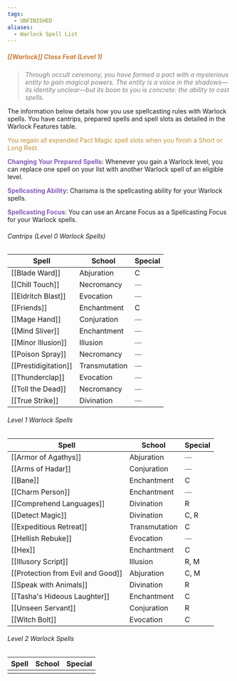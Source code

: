 ```yaml
---
tags:
  - UNFINISHED
aliases:
  - Warlock Spell List
---
```

##### <span style="color:rgb(203, 123, 55)">*[[Warlock]] Class Feat (Level 1)*</span>

> *<span style="color:rgb(125, 125, 125)">Through occult ceremony, you have formed a pact with a mysterious entity to gain magical powers. The entity is a voice in the shadows—its identity unclear—but its boon to you is concrete: the ability to cast spells. </span>*

The information below details how you use spellcasting rules with Warlock spells. You have cantrips, prepared spells and spell slots as detailed in the Warlock Features table.

<span style="color:rgb(193, 145, 56)">You regain all expended Pact Magic spell slots when you finish a Short or Long Rest.</span>

**<span style="color:rgb(134, 93, 187)">Changing Your Prepared Spells</span>**: Whenever you gain a Warlock level, you can replace one spell on your list with another Warlock spell of an eligible level.

**<span style="color:rgb(134, 93, 187)">Spellcasting Ability</span>**: Charisma is the spellcasting ability for your Warlock spells.

**<span style="color:rgb(134, 93, 187)">Spellcasting Focus</span>**: You can use an Arcane Focus as a Spellcasting Focus for your Warlock spells.

###### Cantrips (Level 0 Warlock Spells)

| Spell                | School        | Special                                         |
| -------------------- | ------------- | ----------------------------------------------- |
| [[Blade Ward]]       | Abjuration    | C                                               |
| [[Chill Touch]]      | Necromancy    | <span style="color:rgb(125, 125, 125)">—</span> |
| [[Eldritch Blast]]   | Evocation     | <span style="color:rgb(125, 125, 125)">—</span> |
| [[Friends]]          | Enchantment   | C                                               |
| [[Mage Hand]]        | Conjuration   | <span style="color:rgb(125, 125, 125)">—</span> |
| [[Mind Sliver]]      | Enchantment   | <span style="color:rgb(125, 125, 125)">—</span> |
| [[Minor Illusion]]   | Illusion      | <span style="color:rgb(125, 125, 125)">—</span> |
| [[Poison Spray]]     | Necromancy    | <span style="color:rgb(125, 125, 125)">—</span> |
| [[Prestidigitation]] | Transmutation | <span style="color:rgb(125, 125, 125)">—</span> |
| [[Thunderclap]]      | Evocation     | <span style="color:rgb(125, 125, 125)">—</span> |
| [[Toll the Dead]]    | Necromancy    | <span style="color:rgb(125, 125, 125)">—</span> |
| [[True Strike]]      | Divination    | <span style="color:rgb(125, 125, 125)">—</span> |
###### Level 1 Warlock Spells

| Spell                             | School        | Special                                         |
| --------------------------------- | ------------- | ----------------------------------------------- |
| [[Armor of Agathys]]              | Abjuration    | <span style="color:rgb(125, 125, 125)">—</span> |
| [[Arms of Hadar]]                 | Conjuration   | <span style="color:rgb(125, 125, 125)">—</span> |
| [[Bane]]                          | Enchantment   | C                                               |
| [[Charm Person]]                  | Enchantment   | <span style="color:rgb(125, 125, 125)">—</span> |
| [[Comprehend Languages]]          | Divination    | R                                               |
| [[Detect Magic]]                  | Divination    | C, R                                            |
| [[Expeditious Retreat]]           | Transmutation | C                                               |
| [[Hellish Rebuke]]                | Evocation     | <span style="color:rgb(125, 125, 125)">—</span> |
| [[Hex]]                           | Enchantment   | C                                               |
| [[Illusory Script]]               | Illusion      | R, M                                            |
| [[Protection from Evil and Good]] | Abjuration    | C, M                                            |
| [[Speak with Animals]]            | Divination    | R                                               |
| [[Tasha's Hideous Laughter]]      | Enchantment   | C                                               |
| [[Unseen Servant]]                | Conjuration   | R                                               |
| [[Witch Bolt]]                    | Evocation     | C                                               |

###### Level 2 Warlock Spells

| Spell | School | Special |
| ----- | ------ | ------- |
|       |        |         |

